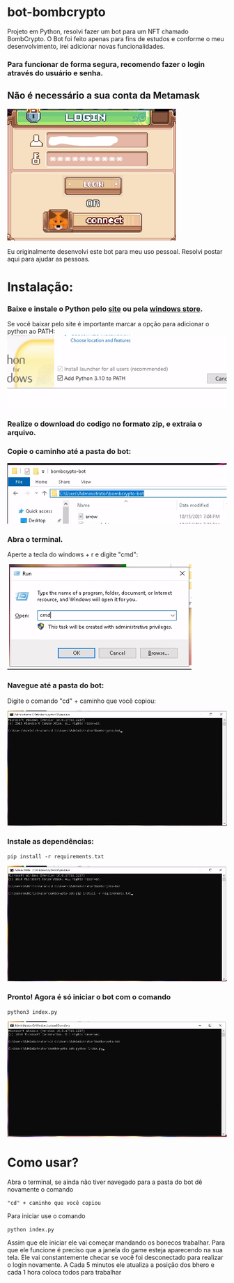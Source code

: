 # bot-bombcrypto
Projeto em Python, resolvi fazer um bot para um NFT chamado BombCrypto.
O Bot foi feito apenas para fins de estudos e conforme o meu desenvolvimento, irei adicionar novas funcionalidades.

### Para funcionar de forma segura, recomendo fazer o login através do usuário e senha.
## Não é necessário a sua conta da Metamask

![Login bomb](imgREADME/login.jpg)


Eu originalmente desenvolvi este bot para meu uso pessoal. Resolvi postar aqui para ajudar as pessoas.

# Instalação:
### Baixe e instale o Python pelo [site](https://www.python.org/downloads/) ou pela [windows store](https://www.microsoft.com/p/python-37/9nj46sx7x90p?activetab=pivot:overviewtab).

Se você baixar pelo site é importante marcar a opção para adicionar o
python ao PATH:
![Check Add python to PATH](imgREADME/path.png)

### Realize o download do codigo no formato zip, e extraia o arquivo.

### Copie o caminho até a pasta do bot:

![caminho](imgREADME/address.png)

### Abra o terminal.

Aperte a tecla do windows + r e digite "cmd":

![launch terminal](imgREADME/cmd.png)

### Navegue até a pasta do bot:
Digite o comando "cd" + caminho que você copiou:

![cd](imgREADME/cd.png)

### Instale as dependências:

```
pip install -r requirements.txt
```

  
![pip](imgREADME/pip.png)

### Pronto! Agora é só iniciar o bot com o comando

```
python3 index.py
```

![run](imgREADME/run.png)


# Como usar?

Abra o terminal, se ainda não tiver navegado para a pasta do bot dê novamente o comando

```
"cd" + caminho que você copiou
```

Para iniciar use o comando 

```
python index.py
```

Assim que ele iniciar ele vai começar mandando os bonecos trabalhar. Para que ele funcione é preciso que a janela do game esteja aparecendo na sua tela.
Ele vai constantemente checar se você foi desconectado para realizar o login novamente.
A Cada 5 minutos ele atualiza a posição dos bhero e cada 1 hora coloca todos para trabalhar


